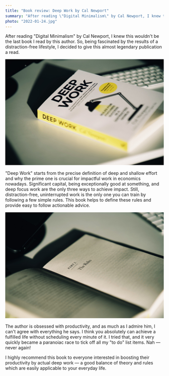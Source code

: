 ```yaml
---
title: "Book review: Deep Work by Cal Newport"
summary: "After reading \"Digital Minimalism\" by Cal Newport, I knew this wouldn't be the last book I read by this author. So, being fascinated by the results of a distraction-free lifestyle, I decided to give this almost legendary publication a read."
photo: "2022-01-24.jpg"
---
```


After reading "Digital Minimalism" by Cal Newport, I knew this wouldn't be the last book I read by this author. So, being fascinated by the results of a distraction-free lifestyle, I decided to give this almost legendary publication a read.

!["Deep Work" by Cal Newport](2022-01-24-1.jpg)

"Deep Work" starts from the precise definition of deep and shallow effort and why the prime one is crucial for impactful work in economics nowadays. Significant capital, being exceptionally good at something, and deep focus work are the only three ways to achieve impact. Still, distraction-free, uninterrupted work is the only one you can train by following a few simple rules. This book helps to define these rules and provide easy to follow actionable advice.

!["Deep Work" by Cal Newport](2022-01-24-2.jpg)

The author is obsessed with productivity, and as much as I admire him, I can't agree with everything he says. I think you absolutely can achieve a fulfilled life without scheduling every minute of it. I tried that, and it very quickly became a paranoiac race to tick off all my "to do" list items. Nah — never again!

I highly recommend this book to everyone interested in boosting their productivity by actual deep work — a good balance of theory and rules which are easily applicable to your everyday life.
